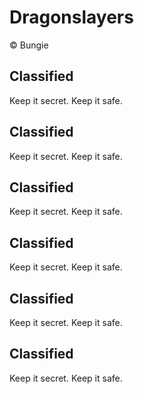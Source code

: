 # Dragonslayers

© Bungie

## Classified

Keep it secret.  Keep it safe.

## Classified

Keep it secret.  Keep it safe.

## Classified

Keep it secret.  Keep it safe.

## Classified

Keep it secret.  Keep it safe.

## Classified

Keep it secret.  Keep it safe.

## Classified

Keep it secret.  Keep it safe.

